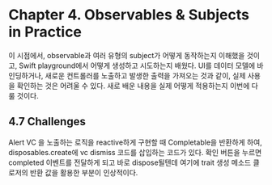 # Chapter 4. Observables & Subjects in Practice

이 시점에서, observable과 여러 유형의 subject가 어떻게 동작하는지 이해했을 것이고, Swift playground에서 어떻게 생성하고 시도하는지 배웠다. UI를 데이터 모델에 바인딩하거나, 새로운 컨트롤러를 노출하고 발생한 출력을 가져오는 것과 같이, 실제 사용을 확인하는 것은 어려울 수 있다. 새로 배운 내용을 실제 어떻게 적용하는지 이번에 다룰 것이다.

## 4.7 Challenges

Alert VC 을 노출하는 로직을 reactive하게 구현할 때 Completable을 반환하게 하여, disposables.create에 vc dismiss 코드를 삽입하는 코드가 있다. 확인 버튼을 누르면 completed 이벤트를 전달하게 되고 바로 dispose될텐데 여기에 trait 생성 메소드 클로저의 반환 값을 활용한 부분이 인상적이다.